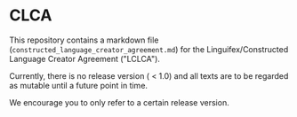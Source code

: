 # CLCA

This repository contains a markdown file (`constructed_language_creator_agreement.md`) for the Linguifex/Constructed Language Creator Agreement ("LCLCA"). 

Currently, there is no release version ( < 1.0) and all texts are to be regarded as mutable until a future point in time. 

We encourage you to only refer to a certain release version.
